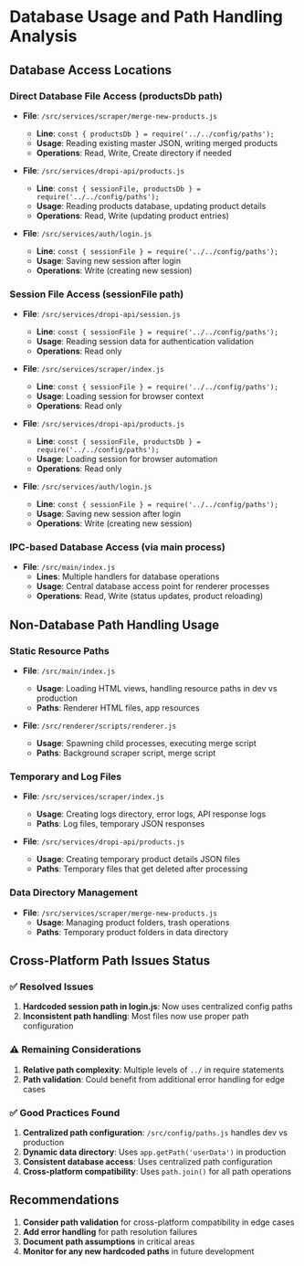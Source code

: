 # Database Usage and Path Handling Analysis

## Database Access Locations

### Direct Database File Access (productsDb path)
- **File**: `/src/services/scraper/merge-new-products.js`
  - **Line**: `const { productsDb } = require('../../config/paths');`
  - **Usage**: Reading existing master JSON, writing merged products
  - **Operations**: Read, Write, Create directory if needed

- **File**: `/src/services/dropi-api/products.js`
  - **Line**: `const { sessionFile, productsDb } = require('../../config/paths');`
  - **Usage**: Reading products database, updating product details
  - **Operations**: Read, Write (updating product entries)

- **File**: `/src/services/auth/login.js`
  - **Line**: `const { sessionFile } = require('../../config/paths');`
  - **Usage**: Saving new session after login
  - **Operations**: Write (creating new session)

### Session File Access (sessionFile path)
- **File**: `/src/services/dropi-api/session.js`
  - **Line**: `const { sessionFile } = require('../../config/paths');`
  - **Usage**: Reading session data for authentication validation
  - **Operations**: Read only

- **File**: `/src/services/scraper/index.js`
  - **Line**: `const { sessionFile } = require('../../config/paths');`
  - **Usage**: Loading session for browser context
  - **Operations**: Read only

- **File**: `/src/services/dropi-api/products.js`
  - **Line**: `const { sessionFile, productsDb } = require('../../config/paths');`
  - **Usage**: Loading session for browser automation
  - **Operations**: Read only

- **File**: `/src/services/auth/login.js`
  - **Line**: `const { sessionFile } = require('../../config/paths');`
  - **Usage**: Saving new session after login
  - **Operations**: Write (creating new session)

### IPC-based Database Access (via main process)
- **File**: `/src/main/index.js`
  - **Lines**: Multiple handlers for database operations
  - **Usage**: Central database access point for renderer processes
  - **Operations**: Read, Write (status updates, product reloading)

## Non-Database Path Handling Usage

### Static Resource Paths
- **File**: `/src/main/index.js`
  - **Usage**: Loading HTML views, handling resource paths in dev vs production
  - **Paths**: Renderer HTML files, app resources

- **File**: `/src/renderer/scripts/renderer.js`
  - **Usage**: Spawning child processes, executing merge script
  - **Paths**: Background scraper script, merge script

### Temporary and Log Files
- **File**: `/src/services/scraper/index.js`
  - **Usage**: Creating logs directory, error logs, API response logs
  - **Paths**: Log files, temporary JSON responses

- **File**: `/src/services/dropi-api/products.js`
  - **Usage**: Creating temporary product details JSON files
  - **Paths**: Temporary files that get deleted after processing

### Data Directory Management
- **File**: `/src/services/scraper/merge-new-products.js`
  - **Usage**: Managing product folders, trash operations
  - **Paths**: Temporary product folders in data directory

## Cross-Platform Path Issues Status

### ✅ Resolved Issues
1. **Hardcoded session path in login.js**: Now uses centralized config paths
2. **Inconsistent path handling**: Most files now use proper path configuration

### ⚠️ Remaining Considerations
1. **Relative path complexity**: Multiple levels of `../` in require statements
2. **Path validation**: Could benefit from additional error handling for edge cases

### ✅ Good Practices Found
1. **Centralized path configuration**: `/src/config/paths.js` handles dev vs production
2. **Dynamic data directory**: Uses `app.getPath('userData')` in production
3. **Consistent database access**: Uses centralized path configuration
4. **Cross-platform compatibility**: Uses `path.join()` for all path operations

## Recommendations

1. **Consider path validation** for cross-platform compatibility in edge cases
2. **Add error handling** for path resolution failures
3. **Document path assumptions** in critical areas
4. **Monitor for any new hardcoded paths** in future development
